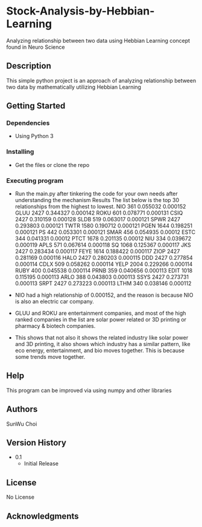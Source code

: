 # Stock-Analysis-by-Hebbian-Learning

Analyzing relationship between two data using Hebbian Learning concept found in Neuro Science

## Description

This simple python project is an approach of analyzing relationship between two data by mathematically utilizing Hebbian Learning

## Getting Started

### Dependencies

* Using Python 3

### Installing

* Get the files or clone the repo

### Executing program

* Run the main.py after tinkering the code for your own needs after understanding the mechanism
Results
   The list below is the top 30 relationships from the highest to lowest.
   NIO	361	0.055032	0.000152
   GLUU	2427	0.344327	0.000142
   ROKU	601	0.078771	0.000131
   CSIQ	2427	0.310159	0.000128
   SLDB	519	0.063017	0.000121
   SPWR	2427	0.293803	0.000121
   TWTR	1580	0.190712	0.000121
   PGEN	1644	0.198251	0.000121
   PS	442	0.053301	0.000121
   SMAR	456	0.054935	0.00012
   ESTC	344	0.041331	0.00012
   PTCT	1678	0.201135	0.00012
   NIU	334	0.039672	0.000119
   APLS	571	0.067614	0.000118
   SQ	1068	0.125367	0.000117
   JKS	2427	0.283434	0.000117
   FEYE	1614	0.188422	0.000117
   ZIOP	2427	0.281169	0.000116
   HALO	2427	0.280203	0.000115
   DDD	2427	0.277854	0.000114
   CDLX	509	0.058262	0.000114
   YELP	2004	0.229266	0.000114
   RUBY	400	0.045538	0.000114
   PRNB	359	0.040656	0.000113
   EDIT	1018	0.115195	0.000113
   ARLO	388	0.043803	0.000113
   SSYS	2427	0.273731	0.000113
   SRPT	2427	0.273223	0.000113
   LTHM	340	0.038146	0.000112

* NIO had a high relationship of 0.000152, and the reason is because NIO is also an electric car company. 
* GLUU and ROKU are entertainment companies, and most of the high ranked companies in the list are solar power related or 3D printing or pharmacy & biotech companies.
* This shows that not also it shows the related industry like solar power and 3D printing, it also shows which industry has a similar pattern, like eco energy, entertainment, and bio moves together. This is because some trends move together.

## Help

This program can be improved via using numpy and other libraries

## Authors

SunWu Choi

## Version History

* 0.1
    * Initial Release

## License

No License

## Acknowledgments

